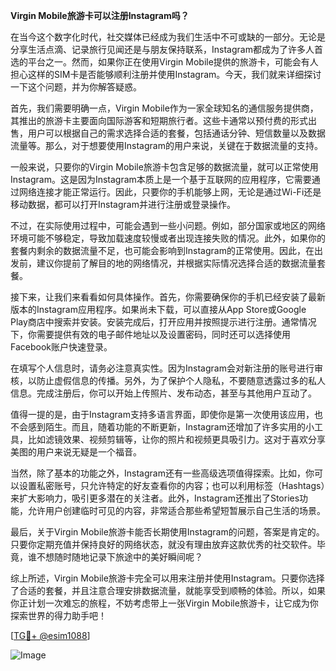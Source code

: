 **Virgin Mobile旅游卡可以注册Instagram吗？**

在当今这个数字化时代，社交媒体已经成为我们生活中不可或缺的一部分。无论是分享生活点滴、记录旅行见闻还是与朋友保持联系，Instagram都成为了许多人首选的平台之一。然而，如果你正在使用Virgin Mobile提供的旅游卡，可能会有人担心这样的SIM卡是否能够顺利注册并使用Instagram。今天，我们就来详细探讨一下这个问题，并为你解答疑惑。

首先，我们需要明确一点，Virgin Mobile作为一家全球知名的通信服务提供商，其推出的旅游卡主要面向国际游客和短期旅行者。这些卡通常以预付费的形式出售，用户可以根据自己的需求选择合适的套餐，包括通话分钟、短信数量以及数据流量等。那么，对于想要使用Instagram的用户来说，关键在于数据流量的支持。

一般来说，只要你的Virgin Mobile旅游卡包含足够的数据流量，就可以正常使用Instagram。这是因为Instagram本质上是一个基于互联网的应用程序，它需要通过网络连接才能正常运行。因此，只要你的手机能够上网，无论是通过Wi-Fi还是移动数据，都可以打开Instagram并进行注册或登录操作。

不过，在实际使用过程中，可能会遇到一些小问题。例如，部分国家或地区的网络环境可能不够稳定，导致加载速度较慢或者出现连接失败的情况。此外，如果你的套餐内剩余的数据流量不足，也可能会影响到Instagram的正常使用。因此，在出发前，建议你提前了解目的地的网络情况，并根据实际情况选择合适的数据流量套餐。

接下来，让我们来看看如何具体操作。首先，你需要确保你的手机已经安装了最新版本的Instagram应用程序。如果尚未下载，可以直接从App Store或Google Play商店中搜索并安装。安装完成后，打开应用并按照提示进行注册。通常情况下，你需要提供有效的电子邮件地址以及设置密码，同时还可以选择使用Facebook账户快速登录。

在填写个人信息时，请务必注意真实性。因为Instagram会对新注册的账号进行审核，以防止虚假信息的传播。另外，为了保护个人隐私，不要随意透露过多的私人信息。完成注册后，你可以开始上传照片、发布动态，甚至与其他用户互动了。

值得一提的是，由于Instagram支持多语言界面，即使你是第一次使用该应用，也不会感到陌生。而且，随着功能的不断更新，Instagram还增加了许多实用的小工具，比如滤镜效果、视频剪辑等，让你的照片和视频更具吸引力。这对于喜欢分享美图的用户来说无疑是一个福音。

当然，除了基本的功能之外，Instagram还有一些高级选项值得探索。比如，你可以设置私密账号，只允许特定的好友查看你的内容；也可以利用标签（Hashtags）来扩大影响力，吸引更多潜在的关注者。此外，Instagram还推出了Stories功能，允许用户创建临时可见的内容，非常适合那些希望短暂展示自己生活的场景。

最后，关于Virgin Mobile旅游卡能否长期使用Instagram的问题，答案是肯定的。只要你定期充值并保持良好的网络状态，就没有理由放弃这款优秀的社交软件。毕竟，谁不想随时随地记录下旅途中的美好瞬间呢？

综上所述，Virgin Mobile旅游卡完全可以用来注册并使用Instagram。只要你选择了合适的套餐，并且注意合理安排数据流量，就能享受到顺畅的体验。所以，如果你正计划一次难忘的旅程，不妨考虑带上一张Virgin Mobile旅游卡，让它成为你探索世界的得力助手吧！

[[TG💪+ @esim1088](https://t.me/s/esim1088)]

![Image](https://i.postimg.cc/4NQfJmqS/Snipaste-2025-05-13-00-14-12.png)